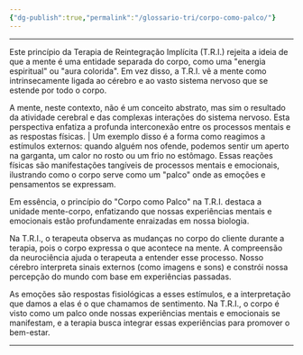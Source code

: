 ```yaml
---
{"dg-publish":true,"permalink":"/glossario-tri/corpo-como-palco/"}
---
```


---

Este princípio da Terapia de Reintegração Implícita (T.R.I.) rejeita a ideia de que a mente é uma entidade separada do corpo, como uma "energia espiritual" ou "aura colorida". Em vez disso, a T.R.I. vê a mente como intrinsecamente ligada ao cérebro e ao vasto sistema nervoso que se estende por todo o corpo. 

A mente, neste contexto, não é um conceito abstrato, mas sim o resultado da atividade cerebral e das complexas interações do sistema nervoso. Esta perspectiva enfatiza a profunda interconexão entre os processos mentais e as respostas físicas. 
|
Um exemplo disso é a forma como reagimos a estímulos externos: quando alguém nos ofende, podemos sentir um aperto na garganta, um calor no rosto ou um frio no estômago. Essas reações físicas são manifestações tangíveis de processos mentais e emocionais, ilustrando como o corpo serve como um "palco" onde as emoções e pensamentos se expressam. 

Em essência, o princípio do "Corpo como Palco" na T.R.I. destaca a unidade mente-corpo, enfatizando que nossas experiências mentais e emocionais estão profundamente enraizadas em nossa biologia. 

Na T.R.I., o terapeuta observa as mudanças no corpo do cliente durante a terapia, pois o corpo expressa o que acontece na mente. A compreensão da neurociência ajuda o terapeuta a entender esse processo. Nosso cérebro interpreta sinais externos (como imagens e sons) e constrói nossa percepção do mundo com base em experiências passadas. 

As emoções são respostas fisiológicas a esses estímulos, e a interpretação que damos a elas é o que chamamos de sentimento. Na T.R.I., o corpo é visto como um palco onde nossas experiências mentais e emocionais se manifestam, e a terapia busca integrar essas experiências para promover o bem-estar.



----



